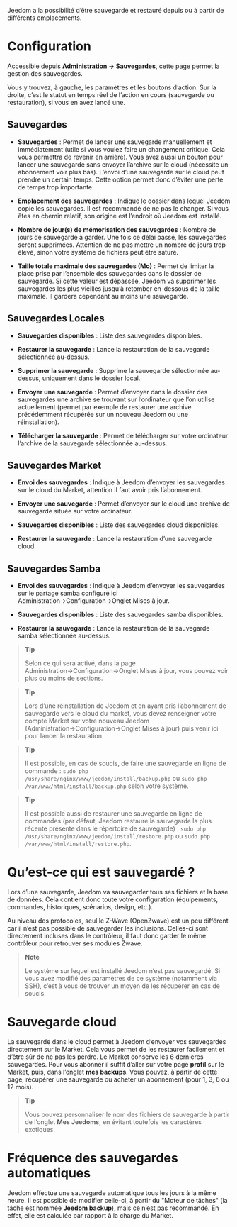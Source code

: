 Jeedom a la possibilité d’être sauvegardé et restauré depuis ou à partir
de différents emplacements.

Configuration 
=============

Accessible depuis **Administration → Sauvegardes**, cette page permet la
gestion des sauvegardes.

Vous y trouvez, à gauche, les paramètres et les boutons d’action. Sur la
droite, c’est le statut en temps réel de l’action en cours (sauvegarde
ou restauration), si vous en avez lancé une.

**Sauvegardes** 
---------------

-   **Sauvegardes** : Permet de lancer une sauvegarde manuellement et
    immédiatement (utile si vous voulez faire un changement critique.
    Cela vous permettra de revenir en arrière). Vous avez aussi un
    bouton pour lancer une sauvegarde sans envoyer l’archive sur le
    cloud (nécessite un abonnement voir plus bas). L’envoi d’une
    sauvegarde sur le cloud peut prendre un certain temps. Cette option
    permet donc d’éviter une perte de temps trop importante.

-   **Emplacement des sauvegardes** : Indique le dossier dans lequel
    Jeedom copie les sauvegardes. Il est recommandé de ne pas
    le changer. Si vous êtes en chemin relatif, son origine est
    l’endroit où Jeedom est installé.

-   **Nombre de jour(s) de mémorisation des sauvegardes** : Nombre de
    jours de sauvegarde à garder. Une fois ce délai passé, les
    sauvegardes seront supprimées. Attention de ne pas mettre un nombre
    de jours trop élevé, sinon votre système de fichiers peut
    être saturé.

-   **Taille totale maximale des sauvegardes (Mo)** : Permet de limiter
    la place prise par l’ensemble des sauvegardes dans le dossier
    de sauvegarde. Si cette valeur est dépassée, Jeedom va supprimer les
    sauvegardes les plus vieilles jusqu’à retomber en-dessous de la
    taille maximale. Il gardera cependant au moins une sauvegarde.

**Sauvegardes Locales** 
-----------------------

-   **Sauvegardes disponibles** : Liste des sauvegardes disponibles.

-   **Restaurer la sauvegarde** : Lance la restauration de la sauvegarde
    sélectionnée au-dessus.

-   **Supprimer la sauvegarde** : Supprime la sauvegarde sélectionnée
    au-dessus, uniquement dans le dossier local.

-   **Envoyer une sauvegarde** : Permet d’envoyer dans le dossier des
    sauvegardes une archive se trouvant sur l’ordinateur que l’on
    utilise actuellement (permet par exemple de restaurer une archive
    précédemment récupérée sur un nouveau Jeedom ou une réinstallation).

-   **Télécharger la sauvegarde** : Permet de télécharger sur votre
    ordinateur l’archive de la sauvegarde sélectionnée au-dessus.

**Sauvegardes Market** 
----------------------

-   **Envoi des sauvegardes** : Indique à Jeedom d’envoyer les
    sauvegardes sur le cloud du Market, attention il faut avoir
    pris l’abonnement.

-   **Envoyer une sauvegarde** : Permet d’envoyer sur le cloud une
    archive de sauvegarde située sur votre ordinateur.

-   **Sauvegardes disponibles** : Liste des sauvegardes
    cloud disponibles.

-   **Restaurer la sauvegarde** : Lance la restauration d’une
    sauvegarde cloud.

**Sauvegardes Samba** 
---------------------

-   **Envoi des sauvegardes** : Indique à Jeedom d’envoyer les
    sauvegardes sur le partage samba configuré ici
    Administration→Configuration→Onglet Mises à jour.

-   **Sauvegardes disponibles** : Liste des sauvegardes
    samba disponibles.

-   **Restaurer la sauvegarde** : Lance la restauration de la sauvegarde
    samba sélectionnée au-dessus.

> **Tip**
>
> Selon ce qui sera activé, dans la page
> Administration→Configuration→Onglet Mises à jour, vous pouvez voir
> plus ou moins de sections.

> **Tip**
>
> Lors d’une réinstallation de Jeedom et en ayant pris l’abonnement de
> sauvegarde vers le cloud du market, vous devez renseigner votre compte
> Market sur votre nouveau Jeedom (Administration→Configuration→Onglet
> Mises à jour) puis venir ici pour lancer la restauration.

> **Tip**
>
> Il est possible, en cas de soucis, de faire une sauvegarde en ligne de
> commande : `sudo php /usr/share/nginx/www/jeedom/install/backup.php`
> ou `sudo php /var/www/html/install/backup.php` selon votre système.

> **Tip**
>
> Il est possible aussi de restaurer une sauvegarde en ligne de
> commandes (par défaut, Jeedom restaure la sauvegarde la plus récente
> présente dans le répertoire de sauvegarde) :
> `sudo php /usr/share/nginx/www/jeedom/install/restore.php` ou
> `sudo php /var/www/html/install/restore.php`.

Qu’est-ce qui est sauvegardé ? 
==============================

Lors d’une sauvegarde, Jeedom va sauvegarder tous ses fichiers et la
base de données. Cela contient donc toute votre configuration
(équipements, commandes, historiques, scénarios, design, etc.).

Au niveau des protocoles, seul le Z-Wave (OpenZwave) est un peu
différent car il n’est pas possible de sauvegarder les inclusions.
Celles-ci sont directement incluses dans le contrôleur, il faut donc
garder le même contrôleur pour retrouver ses modules Zwave.

> **Note**
>
> Le système sur lequel est installé Jeedom n’est pas sauvegardé. Si
> vous avez modifié des paramètres de ce système (notamment via SSH),
> c’est à vous de trouver un moyen de les récupérer en cas de soucis.

Sauvegarde cloud 
================

La sauvegarde dans le cloud permet à Jeedom d’envoyer vos sauvegardes
directement sur le Market. Cela vous permet de les restaurer facilement
et d’être sûr de ne pas les perdre. Le Market conserve les 6 dernières
sauvegardes. Pour vous abonner il suffit d’aller sur votre page
**profil** sur le Market, puis, dans l’onglet **mes backups**. Vous
pouvez, à partir de cette page, récupérer une sauvegarde ou acheter un
abonnement (pour 1, 3, 6 ou 12 mois).

> **Tip**
>
> Vous pouvez personnaliser le nom des fichiers de sauvegarde à partir
> de l’onglet **Mes Jeedoms**, en évitant toutefois les caractères
> exotiques.

Fréquence des sauvegardes automatiques 
======================================

Jeedom effectue une sauvegarde automatique tous les jours à la même
heure. Il est possible de modifier celle-ci, à partir du "Moteur de
tâches" (la tâche est nommée **Jeedom backup**), mais ce n’est pas
recommandé. En effet, elle est calculée par rapport à la charge du
Market.
